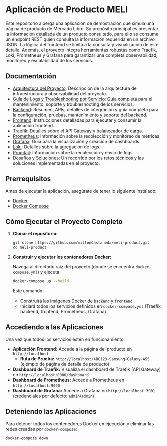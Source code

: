 # Aplicación de Producto MELI

Este repositorio alberga una aplicación de demostración que simula una página de producto de Mercado Libre. Su propósito principal es presentar la informacion detallada de un producto consultado, para ello se consume un endpoint REST quien consulta la informacion requerida en un archivo JSON. La lógica del frontend se limita a la consulta y visualización de este detalle. Además, el proyecto integra herramientas robustas como Traefik, Loki, Prometheus y Grafana para garantizar una completa observabilidad, monitoreo y escalabilidad de los servicios.



## Documentación

*   [Arquitectura del Proyecto](docs/architecture.md): Descripción de la arquitectura de infraestructura y observabilidad del proyecto.
*   [Guía de Logs y Troubleshooting por Servicio](docs/guia-de-logs-y-troubleshooting-por-servicio.md): Guía completa para el mantenimiento, soporte y troubleshooting de los servicios.
*   [ Backend](backend/README.md): Resumen, APIs, detalles de integración y guía completa para la configuración, pruebas, mantenimiento y soporte del backend.
*   [ Frontend](frontend/README.md): Instrucciones detalladas para ejecutar y consumir la aplicación frontend.
*   [ Traefik](traefik/README.md): Detalles sobre el API Gateway y balanceador de carga.
*   [ Prometheus](prometheus/README.md): Información sobre la recolección y monitoreo de métricas.
*   [ Grafana](grafana/README.md): Guía para la visualización y creación de dashboards.
*   [ Loki](loki/README.md): Detalles sobre la agregación de logs.
*   [ Promtail](promtail/README.md): Información sobre la recolección y envío de logs.
*   [Desafíos y Soluciones](docs/desafios-y-soluciones-meli-product.md): Un recorrido por los retos técnicos y las soluciones implementadas en el proyecto.


## Prerrequisitos

Antes de ejecutar la aplicación, asegúrate de tener lo siguiente instalado:

*   [Docker](https://www.docker.com/get-started)
*   [Docker Compose](https://docs.docker.com/compose/install/)

## Cómo Ejecutar el Proyecto Completo

1.  **Clonar el repositorio:**

    ```bash
    git clone https://github.com/miltonCastaneda/meli-product.git
    cd meli-product
    ```

2.  **Construir y ejecutar los contenedores Docker:**

    Navega al directorio raíz del proyecto (donde se encuentra `docker-compose.yml`) y ejecuta:

    ```bash
    docker-compose up --build
    ```

    Este comando:
    *   Construirá las imágenes Docker de `backend` y `frontend`.
    *   Iniciará todos los servicios definidos en `docker-compose.yml` (Traefik, backend, frontend, Prometheus, Grafana).

## Accediendo a las Aplicaciones

Una vez que todos los servicios estén en funcionamiento:

*   **Aplicación Frontend:** Accede a la página del producto en `http://localhost`
    *   **Ruta de Prueba:** `http://localhost/ABC123-Samsung-Galaxy-A55` (ejemplo de página de detalle de producto)
*   **Dashboard de Traefik:** Visualiza el dashboard de Traefik (API Gateway) en `http://localhost:8080/dashboard`
*   **Dashboard de Prometheus:** Accede a Prometheus en `http://localhost:9090`
*   **Dashboard de Grafana:** Accede a Grafana en `http://localhost:3001` (credenciales por defecto: `admin`/`admin`)

## Deteniendo las Aplicaciones

Para detener todos los contenedores Docker en ejecución y eliminar las redes creadas por `docker-compose`:

```bash
docker-compose down
```